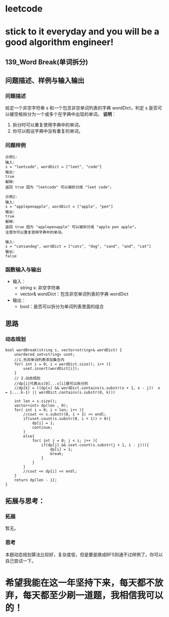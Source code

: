 # leetcode
# stick to it everyday and you will be a good algorithm engineer!
## 139_Word Break(单词拆分)
## 问题描述、样例与输入输出

### 问题描述

给定一个非空字符串 s 和一个包含非空单词列表的字典 wordDict，判定 s 是否可以被空格拆分为一个或多个在字典中出现的单词。
__说明__：

1. 拆分时可以重复使用字典中的单词。
2. 你可以假设字典中没有重复的单词。 

### 问题样例

	示例1:
	输入: 
	s = "leetcode", wordDict = ["leet", "code"]
	输出: 
	true
	解释: 
	返回 true 因为 "leetcode" 可以被拆分成 "leet code"。
	
	示例2:
	输入: 
	s = "applepenapple", wordDict = ["apple", "pen"]
	输出: 
	true
	解释: 
	返回 true 因为 "applepenapple" 可以被拆分成 "apple pen apple"。
    注意你可以重复使用字典中的单词。
	
	输入: 
	s = "catsandog", wordDict = ["cats", "dog", "sand", "and", "cat"]
	输出: 
	false

### 函数输入与输出

* 输入：
	* string s: 非空字符串
	* vector<string>& wordDict：包含非空单词列表的字典 wordDict
* 输出：
	* bool：是否可以拆分为单词列表里面的组合

## 思路			
### 动态规划
	
	bool wordBreak(string s, vector<string>& wordDict) {
        unordered_set<string> uset;
        //1.先将单词列表添加集合内
        for( int i = 0; i < wordDict.size(); i++ ){
            uset.insert(wordDict[i]);
        }
		// 2.动态规划
        //dp[i]代表从s[0]...s[i]是可以拆分的
        //dp[k] = ((dp[x] && wordDict.contains(s.substr(x + 1, x - j))  x = 1....k-1) || wordDict.contains(s.substr(0, k)))
        
        int len = s.size();
        vector<int> dp(len , 0);
        for( int i = 0; i < len; i++ ){
            //cout << s.substr(0, i + 1) << endl;
            if(uset.count(s.substr(0, i + 1)) > 0){
                dp[i] = 1;
                continue;
            }
            else{
                for( int j = 0; j < i; j++ ){
                    if(dp[j] && uset.count(s.substr(j + 1, i - j))){
                        dp[i] = 1;
                        break;
                    }
                }
            }
            //cout << dp[i] << endl;
        }
        return dp[len - 1];
    }
 
	
	
## 拓展与思考：
### 拓展
暂无。
### 思考
本题动态规划算法比较好，复杂度低，但是要是换成BFS则通不过样例了。你可以自己尝试一下。
	  
# 希望我能在这一年坚持下来，每天都不放弃，每天都至少刷一道题，我相信我可以的！
